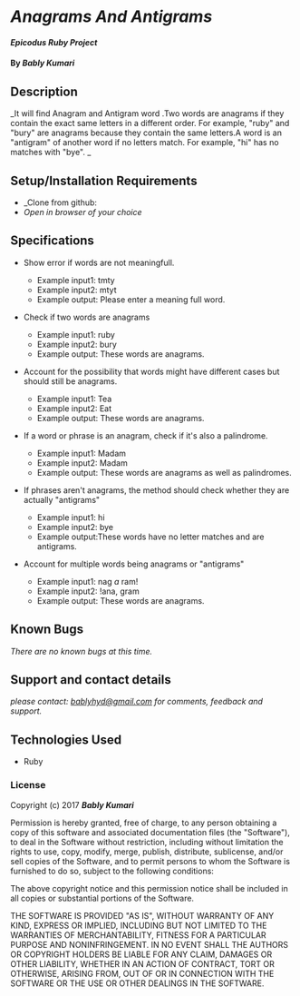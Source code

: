 # _Anagrams And Antigrams_

#### _Epicodus Ruby Project_

#### By _**Bably Kumari**_

## Description

_It will find Anagram and Antigram word .Two words are anagrams if they contain the exact same letters in a different order. For example, "ruby" and "bury" are anagrams because they contain the same letters.A word is an "antigram" of another word if no letters match. For example, "hi" has no matches with "bye". _

## Setup/Installation Requirements

* _Clone from github:
* _Open in browser of your choice_

## Specifications


* Show error if words are not meaningfull.
	* Example input1: tmty
	* Example input2: mtyt
	* Example output: Please enter a meaning full word.

* Check if two words are anagrams
	* Example input1: ruby
	* Example input2: bury
	* Example output: These words are anagrams.

* Account for the possibility that words might have different cases but should still be anagrams.
	* Example input1: Tea
	* Example input2: Eat
	* Example output: These words are anagrams.

* If a word or phrase is an anagram, check if it's also a palindrome.
	* Example input1: Madam
	* Example input2: Madam
	* Example output: These words are anagrams as well as palindromes.

* If phrases aren't anagrams, the method should check whether they are actually "antigrams"
	* Example input1: hi
	* Example input2: bye
	* Example output:These words have no letter matches and are antigrams.

* Account for multiple words being anagrams or "antigrams"
	* Example input1: nag *a* ram!
	* Example input2: !ana, gram
	* Example output: These words are anagrams.


## Known Bugs

_There are no known bugs at this time._

## Support and contact details

_please contact: bablyhyd@gmail.com for comments, feedback and support._

## Technologies Used

  * Ruby

### License

Copyright (c) 2017 **_Bably Kumari_**

Permission is hereby granted, free of charge, to any person obtaining a copy
of this software and associated documentation files (the "Software"), to deal
in the Software without restriction, including without limitation the rights
to use, copy, modify, merge, publish, distribute, sublicense, and/or sell
copies of the Software, and to permit persons to whom the Software is
furnished to do so, subject to the following conditions:

The above copyright notice and this permission notice shall be included in all
copies or substantial portions of the Software.

THE SOFTWARE IS PROVIDED "AS IS", WITHOUT WARRANTY OF ANY KIND, EXPRESS OR
IMPLIED, INCLUDING BUT NOT LIMITED TO THE WARRANTIES OF MERCHANTABILITY,
FITNESS FOR A PARTICULAR PURPOSE AND NONINFRINGEMENT. IN NO EVENT SHALL THE
AUTHORS OR COPYRIGHT HOLDERS BE LIABLE FOR ANY CLAIM, DAMAGES OR OTHER
LIABILITY, WHETHER IN AN ACTION OF CONTRACT, TORT OR OTHERWISE, ARISING FROM,
OUT OF OR IN CONNECTION WITH THE SOFTWARE OR THE USE OR OTHER DEALINGS IN THE
SOFTWARE.

